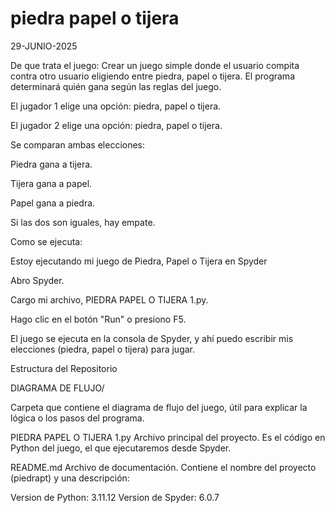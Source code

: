 # piedra papel o tijera
29-JUNIO-2025

De que trata el juego: 
Crear un juego simple donde el usuario compita contra otro usuario eligiendo entre piedra, papel o tijera. El programa determinará quién gana según las reglas del juego.

El jugador 1 elige una opción: piedra, papel o tijera.

El jugador 2 elige una opción: piedra, papel o tijera.

Se comparan ambas elecciones:

Piedra gana a tijera.

Tijera gana a papel.

Papel gana a piedra.

Si las dos son iguales, hay empate.

Como se ejecuta: 

Estoy ejecutando mi juego de Piedra, Papel o Tijera en Spyder

Abro Spyder.

Cargo mi archivo, PIEDRA PAPEL O TIJERA 1.py.

Hago clic en el botón "Run" o presiono F5.

El juego se ejecuta en la consola de Spyder, y ahí puedo escribir mis elecciones (piedra, papel o tijera) para jugar.

Estructura del Repositorio

DIAGRAMA DE FLUJO/

Carpeta que contiene el diagrama de flujo del juego, útil para explicar la lógica o los pasos del programa.

PIEDRA PAPEL O TIJERA 1.py
Archivo principal del proyecto. Es el código en Python del juego, el que ejecutaremos desde Spyder.

README.md
Archivo de documentación. Contiene el nombre del proyecto (piedrapt) y una descripción:


Version de Python: 3.11.12
Version de Spyder: 6.0.7
